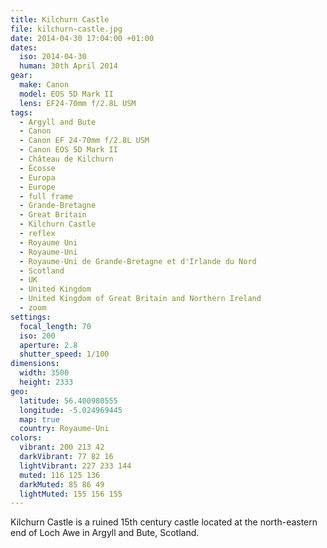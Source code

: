 ```yaml
---
title: Kilchurn Castle
file: kilchurn-castle.jpg
date: 2014-04-30 17:04:00 +01:00
dates:
  iso: 2014-04-30
  human: 30th April 2014
gear:
  make: Canon
  model: EOS 5D Mark II
  lens: EF24-70mm f/2.8L USM
tags:
  - Argyll and Bute
  - Canon
  - Canon EF 24-70mm f/2.8L USM
  - Canon EOS 5D Mark II
  - Château de Kilchurn
  - Écosse
  - Europa
  - Europe
  - full frame
  - Grande-Bretagne
  - Great Britain
  - Kilchurn Castle
  - reflex
  - Royaume Uni
  - Royaume-Uni
  - Royaume-Uni de Grande-Bretagne et d'Irlande du Nord
  - Scotland
  - UK
  - United Kingdom
  - United Kingdom of Great Britain and Northern Ireland
  - zoom
settings:
  focal_length: 70
  iso: 200
  aperture: 2.8
  shutter_speed: 1/100
dimensions:
  width: 3500
  height: 2333
geo:
  latitude: 56.400980555
  longitude: -5.024969445
  map: true
  country: Royaume-Uni
colors:
  vibrant: 200 213 42
  darkVibrant: 77 82 16
  lightVibrant: 227 233 144
  muted: 116 125 136
  darkMuted: 85 86 49
  lightMuted: 155 156 155
---
```


Kilchurn Castle is a ruined 15th century castle located at the north-eastern end of Loch Awe in Argyll and Bute, Scotland.
